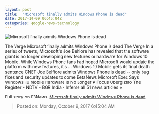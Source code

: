 ```yaml
---
layout: post
title:  "Microsoft finally admits Windows Phone is dead"
date: 2017-10-09 06:45:04Z
categories: google-news-technology
---
```


![Microsoft finally admits Windows Phone is dead](https://cdn0.vox-cdn.com/thumbor/J8Caj8Ih5-nWNuYL7hHxcLrD0uk=/0x71:1020x605/fit-in/1200x630/cdn3.vox-cdn.com/assets/4295223/windowsphone81stock1_1020.jpg)

The Verge Microsoft finally admits Windows Phone is dead The Verge In a series of tweets, Microsoft's Joe Belfiore has revealed that the software giant is no longer developing new features or hardware for Windows 10 Mobile. While Windows Phone fans had hoped Microsoft would update the platform with new features, it's ... Windows 10 Mobile gets its final death sentence CNET Joe Belfiore admits Windows Phone is dead -- only bug fixes and security updates to come BetaNews Microsoft Exec Says Windows 10 Mobile Hardware Is No Longer A Focus Ubergizmo The Register - NDTV - BGR India - Inferse all 51 news articles »


Full story on F3News: [Microsoft finally admits Windows Phone is dead](http://www.f3nws.com/n/HnvjqB)

> Posted on: Monday, October 9, 2017 6:45:04 AM
